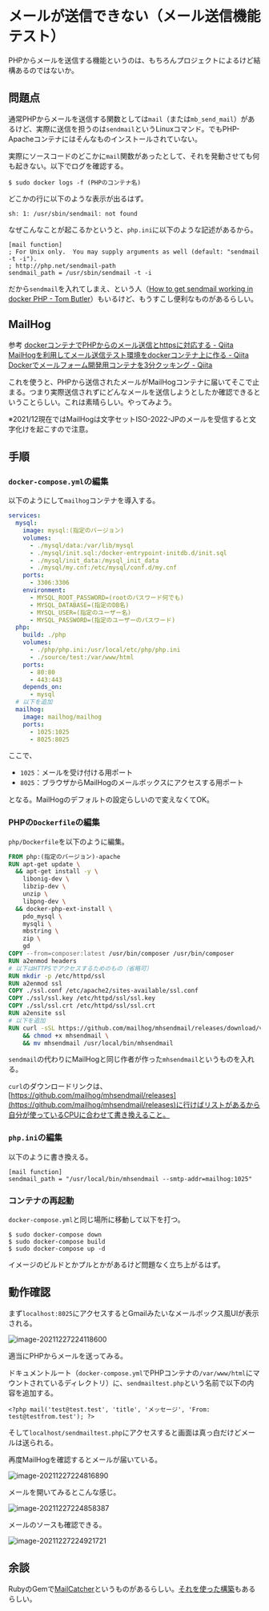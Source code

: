 # メールが送信できない（メール送信機能テスト）

PHPからメールを送信する機能というのは、もちろんプロジェクトによるけど結構あるのではないか。

## 問題点

通常PHPからメールを送信する関数としては`mail`（または`mb_send_mail`）があるけど、実際に送信を担うのは`sendmail`というLinuxコマンド。でもPHP-Apacheコンテナにはそんなものインストールされていない。

実際にソースコードのどこかに`mail`関数があったとして、それを発動させても何も起きない。以下でログを確認する。

~~~shell
$ sudo docker logs -f (PHPのコンテナ名)
~~~

どこかの行に以下のような表示が出るはず。

~~~
sh: 1: /usr/sbin/sendmail: not found
~~~

なぜこんなことが起こるかというと、`php.ini`に以下のような記述があるから。

~~~
[mail function]
; For Unix only.  You may supply arguments as well (default: "sendmail -t -i").
; http://php.net/sendmail-path
sendmail_path = /usr/sbin/sendmail -t -i
~~~

だから`sendmail`を入れてしまえ、という人（[How to get sendmail working in docker PHP - Tom Butler](https://r.je/sendmail-php-docker)）もいるけど、もうすこし便利なものがあるらしい。

## MailHog

参考
[dockerコンテナでPHPからのメール送信とhttpsに対応する - Qiita](https://qiita.com/kinoleaf/items/0b0002aa03993e58e2f0)
[MailHogを利用してメール送信テスト環境をdockerコンテナ上に作る - Qiita](https://qiita.com/kobatei/items/1b8b0ca5e8737235dccd)
[Dockerでメールフォーム開発用コンテナを3分クッキング - Qiita](https://qiita.com/mach3/items/33d486420c6821582c87)

これを使うと、PHPから送信されたメールがMailHogコンテナに届いてそこで止まる。つまり実際送信されずにどんなメールを送信しようとしたか確認できるということらしい。これは素晴らしい。やってみよう。

※2021/12現在ではMailHogは文字セットISO-2022-JPのメールを受信すると文字化けを起こすので注意。

## 手順

### `docker-compose.yml`の編集

以下のようにして`mailhog`コンテナを導入する。

~~~yaml
services:
  mysql:
    image: mysql:(指定のバージョン)
    volumes:
      - ./mysql/data:/var/lib/mysql
      - ./mysql/init.sql:/docker-entrypoint-initdb.d/init.sql
      - ./mysql/init_data:/mysql_init_data
      - ./mysql/my.cnf:/etc/mysql/conf.d/my.cnf
    ports:
      - 3306:3306
    environment:
      - MYSQL_ROOT_PASSWORD=(rootのパスワード何でも)
      - MYSQL_DATABASE=(指定のDB名)
      - MYSQL_USER=(指定のユーザー名)
      - MYSQL_PASSWORD=(指定のユーザーのパスワード)
  php:
    build: ./php
    volumes:
      - ./php/php.ini:/usr/local/etc/php/php.ini
      - ./source/test:/var/www/html
    ports:
      - 80:80
      - 443:443
    depends_on:
      - mysql
  # 以下を追加
  mailhog:
    image: mailhog/mailhog
    ports:
      - 1025:1025
      - 8025:8025
~~~

ここで、

* `1025`：メールを受け付ける用ポート
* `8025`：ブラウザからMailHogのメールボックスにアクセスする用ポート

となる。MailHogのデフォルトの設定らしいので変えなくてOK。

### PHPの`Dockerfile`の編集

`php/Dockerfile`を以下のように編集。

~~~dockerfile
FROM php:(指定のバージョン)-apache
RUN apt-get update \
  && apt-get install -y \
    libonig-dev \
    libzip-dev \
    unzip \
    libpng-dev \
  && docker-php-ext-install \
    pdo_mysql \
    mysqli \
    mbstring \
    zip \
    gd
COPY --from=composer:latest /usr/bin/composer /usr/bin/composer
RUN a2enmod headers
# 以下はHTTPSでアクセスするためのもの（省略可）
RUN mkdir -p /etc/httpd/ssl
RUN a2enmod ssl
COPY ./ssl.conf /etc/apache2/sites-available/ssl.conf
COPY ./ssl/ssl.key /etc/httpd/ssl/ssl.key
COPY ./ssl/ssl.crt /etc/httpd/ssl/ssl.crt
RUN a2ensite ssl
# 以下を追加
RUN curl -sSL https://github.com/mailhog/mhsendmail/releases/download/v0.2.0/mhsendmail_linux_386 -o mhsendmail \
    && chmod +x mhsendmail \
    && mv mhsendmail /usr/local/bin/mhsendmail
~~~

`sendmail`の代わりにMailHogと同じ作者が作った`mhsendmail`というものを入れる。

`curl`のダウンロードリンクは、[https://github.com/mailhog/mhsendmail/releases](https://github.com/mailhog/mhsendmail/releases)に行けばリストがあるから自分が使っているCPUに合わせて書き換えること。

### `php.ini`の編集

以下のように書き換える。

~~~
[mail function]
sendmail_path = "/usr/local/bin/mhsendmail --smtp-addr=mailhog:1025"
~~~

### コンテナの再起動

`docker-compose.yml`と同じ場所に移動して以下を打つ。

~~~shell
$ sudo docker-compose down
$ sudo docker-compose build
$ sudo docker-compose up -d
~~~

イメージのビルドとかプルとかがあるけど問題なく立ち上がるはず。

## 動作確認

まず`localhost:8025`にアクセスするとGmailみたいなメールボックス風UIが表示される。

![image-20211227224118600](image/sendmail/image-20211227224118600.png)

適当にPHPからメールを送ってみる。

ドキュメントルート（`docker-compose.yml`でPHPコンテナの`/var/www/html`にマウントされているディレクトリ）に、`sendmailtest.php`という名前で以下の内容を追加する。

~~~php+HTML
<?php mail('test@test.test', 'title', 'メッセージ', 'From: test@testfrom.test'); ?>
~~~

そして`localhost/sendmailtest.php`にアクセスすると画面は真っ白だけどメールは送られる。

再度MailHogを確認するとメールが届いている。

![image-20211227224816890](image/sendmail/image-20211227224816890.png)

メールを開いてみるとこんな感じ。

![image-20211227224858387](image/sendmail/image-20211227224858387.png)

メールのソースも確認できる。

![image-20211227224921721](image/sendmail/image-20211227224921721.png)

## 余談

RubyのGemで[MailCatcher](https://mailcatcher.me/)というものがあるらしい。[それを使った構築](https://goodlife.tech/posts/mailcatcher)もあるらしい。
